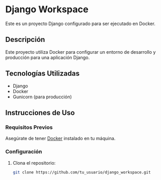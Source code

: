 # Django Workspace 

Este es un proyecto Django configurado para ser ejecutado en Docker.

## Descripción

Este proyecto utiliza Docker para configurar un entorno de desarrollo y producción para una aplicación Django. 

## Tecnologías Utilizadas

- Django
- Docker
- Gunicorn (para producción)

## Instrucciones de Uso

### Requisitos Previos

Asegúrate de tener [Docker](https://www.docker.com/get-started) instalado en tu máquina.

### Configuración

1. Clona el repositorio:
   ```bash
   git clone https://github.com/tu_usuario/django_workspace.git
